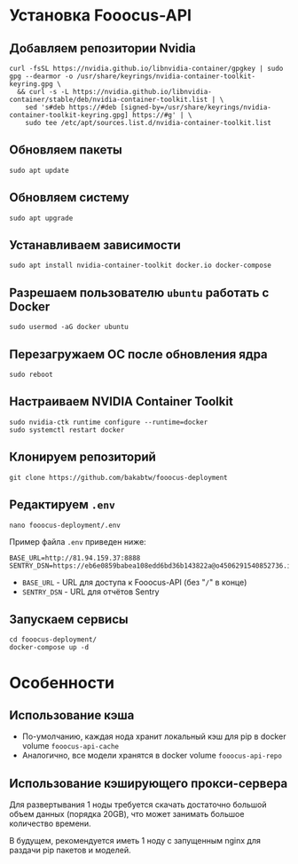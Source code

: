 # Установка Fooocus-API

## Добавляем репозитории Nvidia
```
curl -fsSL https://nvidia.github.io/libnvidia-container/gpgkey | sudo gpg --dearmor -o /usr/share/keyrings/nvidia-container-toolkit-keyring.gpg \
  && curl -s -L https://nvidia.github.io/libnvidia-container/stable/deb/nvidia-container-toolkit.list | \
    sed 's#deb https://#deb [signed-by=/usr/share/keyrings/nvidia-container-toolkit-keyring.gpg] https://#g' | \
    sudo tee /etc/apt/sources.list.d/nvidia-container-toolkit.list
```

## Обновляем пакеты
```
sudo apt update
```

## Обновляем систему
```
sudo apt upgrade
```

## Устанавливаем зависимости
```
sudo apt install nvidia-container-toolkit docker.io docker-compose
```

## Разрешаем пользователю `ubuntu` работать с Docker
```
sudo usermod -aG docker ubuntu
```

## Перезагружаем ОС после обновления ядра
```
sudo reboot
```

## Настраиваем NVIDIA Container Toolkit
```
sudo nvidia-ctk runtime configure --runtime=docker
sudo systemctl restart docker
```

## Клонируем репозиторий
```
git clone https://github.com/bakabtw/fooocus-deployment
```

## Редактируем `.env`
```
nano fooocus-deployment/.env
```

Пример файла `.env` приведен ниже:
```
BASE_URL=http://81.94.159.37:8888
SENTRY_DSN=https://eb6e0859babea108edd6bd36b143822a@o4506291540852736.ingest.sentry.io/4506291542818816
```

- `BASE_URL` - URL для доступа к Fooocus-API (без "`/`" в конце)
- `SENTRY_DSN` - URL для отчётов Sentry

## Запускаем сервисы
```
cd fooocus-deployment/
docker-compose up -d
```

# Особенности
## Использование кэша
- По-умолчанию, каждая нода хранит локальный кэш для pip в docker volume `fooocus-api-cache`
- Аналогично, все модели хранятся в docker volume `fooocus-api-repo`

## Использование кэширующего прокси-сервера
Для развертывания 1 ноды требуется скачать достаточно большой объем данных (порядка 20GB), что может занимать большое количество времени.

В будущем, рекомендуется иметь 1 ноду с запущенным nginx для раздачи pip пакетов и моделей.
